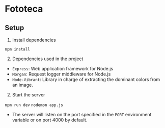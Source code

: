 # Fototeca

## Setup

1. Install dependencies

`npm install`

2. Dependencies used in the project

- `Express`: Web application framework for Node.js
- `Morgan`: Request logger middleware for Node.js
- `Node-Vibrant`: Library in charge of extracting the dominant colors from an image. 

2. Start the server

`npm run dev`
`nodemon app.js`

- The server will listen on the port specified in the `PORT` environment variable or on port 4000 by default.



